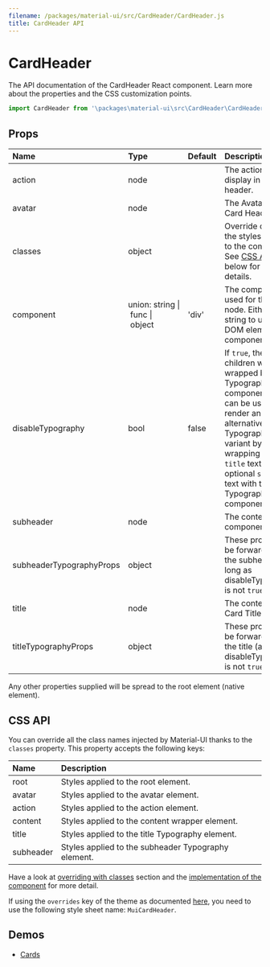 ```yaml
---
filename: /packages/material-ui/src/CardHeader/CardHeader.js
title: CardHeader API
---
```


<!--- This documentation is automatically generated, do not try to edit it. -->

# CardHeader

<p class="description">The API documentation of the CardHeader React component. Learn more about the properties and the CSS customization points.</p>

```js
import CardHeader from '\packages\material-ui\src\CardHeader\CardHeader';
```



## Props

| Name | Type | Default | Description |
|:-----|:-----|:--------|:------------|
| <span class="prop-name">action</span> | <span class="prop-type">node</span> |   | The action to display in the card header. |
| <span class="prop-name">avatar</span> | <span class="prop-type">node</span> |   | The Avatar for the Card Header. |
| <span class="prop-name">classes</span> | <span class="prop-type">object</span> |   | Override or extend the styles applied to the component. See [CSS API](#css-api) below for more details. |
| <span class="prop-name">component</span> | <span class="prop-type">union:&nbsp;string&nbsp;&#124;<br>&nbsp;func&nbsp;&#124;<br>&nbsp;object<br></span> | <span class="prop-default">'div'</span> | The component used for the root node. Either a string to use a DOM element or a component. |
| <span class="prop-name">disableTypography</span> | <span class="prop-type">bool</span> | <span class="prop-default">false</span> | If `true`, the children won't be wrapped by a Typography component. This can be useful to render an alternative Typography variant by wrapping the `title` text, and optional `subheader` text with the Typography component. |
| <span class="prop-name">subheader</span> | <span class="prop-type">node</span> |   | The content of the component. |
| <span class="prop-name">subheaderTypographyProps</span> | <span class="prop-type">object</span> |   | These props will be forwarded to the subheader (as long as disableTypography is not `true`). |
| <span class="prop-name">title</span> | <span class="prop-type">node</span> |   | The content of the Card Title. |
| <span class="prop-name">titleTypographyProps</span> | <span class="prop-type">object</span> |   | These props will be forwarded to the title (as long as disableTypography is not `true`). |

Any other properties supplied will be spread to the root element (native element).

## CSS API

You can override all the class names injected by Material-UI thanks to the `classes` property.
This property accepts the following keys:


| Name | Description |
|:-----|:------------|
| <span class="prop-name">root</span> | Styles applied to the root element.
| <span class="prop-name">avatar</span> | Styles applied to the avatar element.
| <span class="prop-name">action</span> | Styles applied to the action element.
| <span class="prop-name">content</span> | Styles applied to the content wrapper element.
| <span class="prop-name">title</span> | Styles applied to the title Typography element.
| <span class="prop-name">subheader</span> | Styles applied to the subheader Typography element.

Have a look at [overriding with classes](/customization/overrides/#overriding-with-classes) section
and the [implementation of the component](https://github.com/mui-org/material-ui/tree/master/packages/material-ui/src/CardHeader/CardHeader.js)
for more detail.

If using the `overrides` key of the theme as documented
[here](/customization/themes/#customizing-all-instances-of-a-component-type),
you need to use the following style sheet name: `MuiCardHeader`.

## Demos

- [Cards](/demos/cards/)

